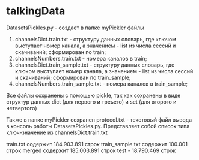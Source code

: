 # talkingData
DatasetsPickles.py - создает в папке myPickler файлы
1. channelsDict.train.txt - структуру данных словарь, где ключом выступает номер канала, а значением - list из числа сессий и скачиваний; сформирован по train;
2. channelsNumbers.train.txt - номера каналов в train;
3. channelsDict.train_sample.txt - структуру данных словарь, где ключом выступает номер канала, а значением - list из числа сессий и скачиваний; сформирован по train_sample;
4. channelsNumbers.train_sample.txt - номера каналов в train_sample;

Все файлы сохранены с помощью pickle, так как сохранены в виде структур данных dict (для первого и треьего) и set (для второго и четвертого) 

Также в папке myPickler сохранен protocol.txt - текстовый файл вывода в консоль работы DatasetsPickles.py. Представляет собой список типа ключ-значение из channelsDict.train.txt


train.txt содержит 184.903.891 строк
train_sample.txt содержит 100.001 строк
merged содержит 185.003.891 строк
test - 18.790.469 строк
